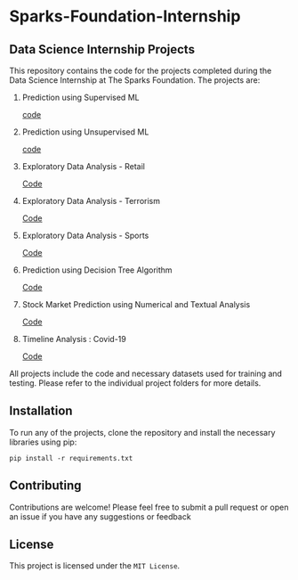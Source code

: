 # Sparks-Foundation-Internship


## Data Science Internship Projects 


This repository contains the code for the projects completed during the Data Science Internship at The Sparks Foundation. The projects are:
<ol>
  <li> Prediction using Supervised ML </li>
  <p><a href="https://github.com/charvijain12/TSF-GRIP-DataScience-BusinessAnalytics/tree/main/Task%201%20-%20Prediction%20Using%20Supervised%20ML">code</a></p>
  
  <li> Prediction using Unsupervised ML </li>
  <p><a href="https://github.com/charvijain12/TSF-GRIP-DataScience-BusinessAnalytics/tree/main/Task%202%20-%20Prediction%20Using%20Unsupervised%20ML">code</a></p>
  
  <li> Exploratory Data Analysis - Retail </li>
  <p><a href="https://github.com/charvijain12/TSF-GRIP-DataScience-BusinessAnalytics/tree/main/Task%203%20-%20Exploratory%20Data%20Analysis%20-%20Retail">Code</a></p>
  
  <li> Exploratory Data Analysis - Terrorism </li>
  <p><a href="https://github.com/charvijain12/TSF-GRIP-DataScience-BusinessAnalytics/tree/main/Task%204%20-%20Exploratory%20Data%20Analysis%20-%20Terrorism">Code</a></p>
  
  <li> Exploratory Data Analysis - Sports </li>
  <p><a href="https://github.com/charvijain12/TSF-GRIP-DataScience-BusinessAnalytics/tree/main/Task%205%20-%20Exploratory%20Data%20Analysis%20-%20Sports">Code</a></p>
  
  <li> Prediction using Decision Tree Algorithm </li>
  <p><a href="https://github.com/charvijain12/TSF-GRIP-DataScience-BusinessAnalytics/tree/main/Task%206%20-%20Prediction%20using%20Decision%20Tree">Code</a></p>
  
  <li> Stock Market Prediction using Numerical and Textual Analysis </li>
  <p><a href="https://github.com/charvijain12/TSF-GRIP-DataScience-BusinessAnalytics/tree/main/Task%207%20-%20Stock%20Market%20Prediction%20using%20Numerical%20and%20Textual%20Analysis">Code</a></p>
  
  <li> Timeline Analysis : Covid-19 </li>
  <p><a href="https://github.com/charvijain12/TSF-GRIP-DataScience-BusinessAnalytics/tree/main/Task%208%20-%20Covid19%20Analysis">Code</a></p> 
</ol>


All projects include the code and necessary datasets used for training and testing. Please refer to the individual project folders for more details.



## Installation
To run any of the projects, clone the repository and install the necessary libraries using pip:
```
pip install -r requirements.txt
```


## Contributing
Contributions are welcome! Please feel free to submit a pull request or open an issue if you have any suggestions or feedback


## License
This project is licensed under the `MIT License`.









